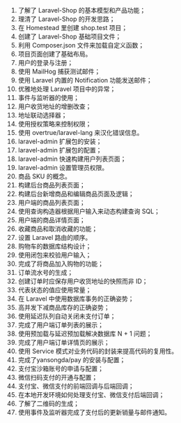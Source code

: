 1. 了解了 Laravel-Shop 的基本模型和产品功能；
2. 理清了 Laravel-Shop 的开发思路；
3. 在 Homestead 里创建 shop.test 项目；
4. 创建了 Laravel-Shop 基础项目文件；
5. 利用 Composer.json 文件来加载自定义函数；
6. 项目页面创建了基础布局。
7. 用户的登录与注册；
8. 使用 MailHog 捕获测试邮件；
9. 使用 Laravel 内置的 Notification 功能发送邮件；
10. 优雅地处理 Laravel 项目中的异常；
11. 事件与监听器的使用；
12. 用户收货地址的增删改查；
13. 地址联动选择器；
14. 使用授权策略来控制权限；
15. 使用 overtrue/laravel-lang 来汉化错误信息。
16. laravel-admin 扩展包的安装；
17. laravel-admin 扩展包的配置；
19. laravel-admin 快速构建用户列表页面；
20. laravel-admin 设置管理员权限。
21. 商品 SKU 的概念。
22. 构建后台商品列表页面；
23. 构建后台新增商品和编辑商品页面及逻辑；
24. 用户端的商品列表页面；
25. 使用查询构造器根据用户输入来动态构建查询 SQL；
26. 用户端的商品详情页面；
27. 收藏商品和取消收藏的功能；
28. 设置 Laravel 路由的顺序。
29. 购物车的数据库结构设计；
30. 使用闭包来校验用户输入；
31. 完成了将商品加入购物的功能；
32. 订单流水号的生成；
33. 创建订单时应保存用户收货地址的快照而非 ID；
34. 代表状态的值应使用常量；
35. 在 Laravel 中使用数据库事务的正确姿势；
36. 高并发下减商品库存的正确姿势；
37. 使用延迟队列自动关闭未支付订单；
38. 完成了用户端订单列表的展示；
39. 使用预加载与延迟预加载解决数据库 N + 1 问题；
40. 完成了用户端订单详情页的展示；
41. 使用 Service 模式对业务代码的封装来提高代码的复用性。
42. 完成了yansongda/pay 的安装与配置；
43. 支付宝沙箱账号的申请与配置；
44. 微信扫码支付的开通与配置；
45. 支付宝、微信支付的前端回调与后端回调；
46. 在本地开发环境如何处理支付宝、微信支付后端回调；
47. 了解了二维码的生成；
48. 使用事件及监听器完成了支付后的更新销量与邮件通知。
